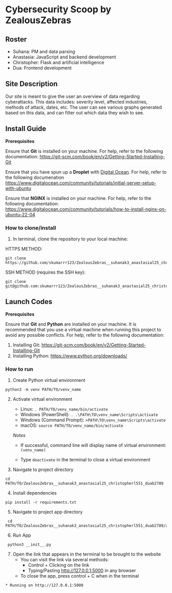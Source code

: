 # Cybersecurity Scoop by ZealousZebras

## Roster
- Suhana: PM and data parsing
- Anastasia: JavaScript and backend development
- Christopher: Flask and artificial intelligence
- Dua: Frontend development

## Site Description

Our site is meant to give the user an overview of data regarding cyberattacks. This data includes: severity level, affected industries, methods of attack, dates, etc. The user can see various graphs generated based on this data, and can filter out which data they wish to see.

## Install Guide

**Prerequisites**

Ensure that **Git** is installed on your machine. For help, refer to the following documentation: https://git-scm.com/book/en/v2/Getting-Started-Installing-Git

Ensure that you have spun up a **Droplet** with [Digital Ocean](https://www.digitalocean.com/). For help, refer to the following documenation
https://www.digitalocean.com/community/tutorials/initial-server-setup-with-ubuntu

Ensure that **NGINX** is installed on your machine. For help, refer to the following documentation:
https://www.digitalocean.com/community/tutorials/how-to-install-nginx-on-ubuntu-22-04


### How to clone/install
1. In terminal, clone the repository to your local machine:

HTTPS METHOD:

```
git clone https://github.com/skumarrr123/ZealousZebras__suhanak3_anastasial25_christopherl551_duab2789.git
```

SSH METHOD (requires the SSH key):

```
git clone git@github.com:skumarrr123/ZealousZebras__suhanak3_anastasial25_christopherl551_duab2789.git
```

## Launch Codes

**Prerequisites**

Ensure that **Git** and **Python** are installed on your machine. It is recommended that you use a virtual machine when running this project to avoid any possible conflicts. For help, refer to the following documentation:
   1. Installing Git: https://git-scm.com/book/en/v2/Getting-Started-Installing-Git
   2. Installing Python: https://www.python.org/downloads/

### How to run

1. Create Python virtual environment

```
python3 -m venv PATH/TO/venv_name
```

2. Activate virtual environment

   - Linux: `. PATH/TO/venv_name/bin/activate`
   - Windows (PowerShell): `. .\PATH\TO\venv_name\Scripts\activate`
   - Windows (Command Prompt): `>PATH\TO\venv_name\Scripts\activate`
   - macOS: `source PATH/TO/venv_name/bin/activate`

   *Notes*

   - If successful, command line will display name of virtual environment: `(venv_name) `

   - Type `deactivate` in the terminal to close a virtual environment

3. Navigate to project directory

```
cd PATH/TO/ZealousZebras__suhanak3_anastasial25_christopherl551_duab2789
```
4. Install dependencies

```
pip install -r requirements.txt
```
5. Navigate to project app directory

```
 cd PATH/TO/ZealousZebras__suhanak3_anastasial25_christopherl551_duab2789/app/
```

6. Run App

```
 python3 __init__.py
```
7. Open the link that appears in the terminal to be brought to the website
    - You can visit the link via several methods:
        - Control + Clicking on the link
        - Typing/Pasting http://127.0.0.1:5000 in any browser
    - To close the app, press control + C when in the terminal

```    
* Running on http://127.0.0.1:5000
```
